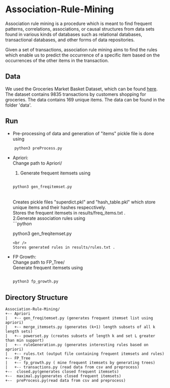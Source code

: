 # Association-Rule-Mining

Association rule mining is a procedure which is meant to find frequent patterns, correlations, associations, or causal structures from data sets found in various kinds of databases such as relational databases, transactional databases, and other forms of data repositories.

Given a set of transactions, association rule mining aims to find the rules which enable us to predict the occurrence of a specific item based on the occurrences of the other items in the transaction.

## Data

We used the Groceries Market Basket Dataset, which can be found [here](http://www.sci.csueastbay.edu/~esuess/classes/Statistics_6620/Presentations/ml13/groceries.csv). The dataset contains 9835 transactions by customers shopping for groceries. The data contains 169 unique items. The data can be found in the folder 'data'.

## Run
* Pre-processing of data and generation of "items" pickle file  is done using
```python
    python3 preProcess.py
```
* Apriori: <br />
    Change path to Apriori/ <br />
    1. Generate frequent itemsets using <br />
    ```python

    python3 gen_freqitemset.py
    ```
    <br />
    Creates pickle files "superdict.pkl" and "hash_table.pkl" which store unique items and their hashes respecctively. <br />
    Stores the frequent itemsets in results/freq_items.txt . <br />
    2.Generate association rules using <br />
    ```python

    python3 gen_freqitemset.py
    ```
    <br />
    Stores generated rules in results/rules.txt .
* FP Growth: <br />
    Change path to FP_Tree/ <br />
    Generate frequent itemsets using
    ```python

    python3 fp_growth.py
    ```
## Directory Structure
```
Association-Rule-Mining/
+-- Apriori
|   +-- gen_freqitemset.py (generates frequent itemset list using apriori)
|   +-- merge_itemsets.py (generates (k+1) length subsets of all k length sets)
|   +-- powerset.py (creates subsets of length k and set L greater than min support)
|   +-- ruleGeneration.py (generates interesting rules based on apriori)
|   +-- rules.txt (output file containing frequent itemsets and rules)
+-- FP_Tree
|   +-- fp_growth.py ( mine frequent itemsets by generating trees)
|   +-- transactions.py (read data from csv and preprocess)
+--  closed.py(generates closed frequent itemsets)
+--  maximal.py(generates closed frequent itemsets)
+--  preProcess.py(read data from csv and preprocess)


```

